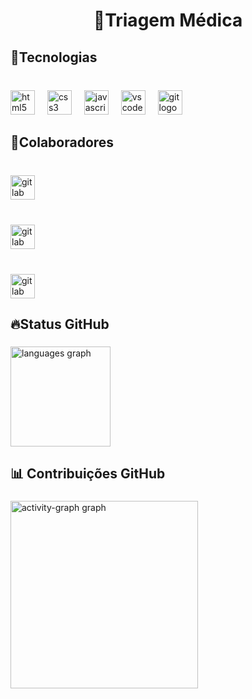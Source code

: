 <h1 align="center">🧬Triagem Médica</h1>

###

<h2 align="left">📡Tecnologias</h2>

###

<br clear="both">

<div align="left">
  <img src="https://cdn.jsdelivr.net/gh/devicons/devicon/icons/html5/html5-original.svg" height="39" alt="html5 logo"  />
  <img width="12" />
  <img src="https://cdn.jsdelivr.net/gh/devicons/devicon/icons/css3/css3-original.svg" height="39" alt="css3 logo"  />
  <img width="12" />
  <img src="https://cdn.jsdelivr.net/gh/devicons/devicon/icons/javascript/javascript-original.svg" height="39" alt="javascript logo"  />
  <img width="12" />
  <img src="https://cdn.jsdelivr.net/gh/devicons/devicon/icons/vscode/vscode-original.svg" height="39" alt="vscode logo"  />
  <img width="12" />
  <img src="https://cdn.jsdelivr.net/gh/devicons/devicon/icons/git/git-original.svg" height="39" alt="git logo"  />
</div>

###

<h2 align="left">🤝Colaboradores</h2>

###

<br clear="both">

<div align="left">
  <a href="https://github.com/ArthurNeiva017" target="_blank">
    <img src="https://img.shields.io/static/v1?message=Arthur%20neiva&logo=gitlab&label=&color=FF0000&logoColor=red%20&labelColor=000000&style=for-the-badge" height="39" alt="gitlab logo"  />
  </a>
</div>

###

<br clear="both">

<div align="left">
  <a href="https://github.com/DavidMaciel-DEV" target="_blank">
    <img src="https://img.shields.io/static/v1?message=David%20Maciel&logo=gitlab&label=&color=A020F0&logoColor=purple&labelColor=000000&style=for-the-badge" height="39" alt="gitlab logo"  />
  </a>
</div>

###

<br clear="both">

<div align="left">
  <a href="https://github.com/guigas2407" target="_blank">
    <img src="https://img.shields.io/static/v1?message=Guilherme%20soares&logo=gitlab&label=&color=&logoColor=green&labelColor=000000&style=for-the-badge" height="39" alt="gitlab logo"  />
  </a>
</div>

###

<h2 align="left">🔥Status GitHub</h2>

###

<div align="left">
  <img src="https://github-readme-stats.vercel.app/api/top-langs?username=ArthurNeiva017&locale=en&hide_title=false&layout=compact&card_width=320&langs_count=8&theme=gotham&hide_border=false" height="160" alt="languages graph"  />
</div>

###

<h2 align="left">📊 Contribuições GitHub</h2>

###

<div align="left">
  <img src="https://github-readme-activity-graph.vercel.app/graph?username=ArthurNeiva017&radius=19&theme=gotham&area=true&order=5&hide_border=false&hide_title=false" height="300" alt="activity-graph graph"  />
</div>

###
